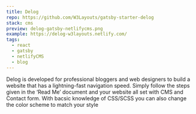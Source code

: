```yaml
---
title: Delog
repo: https://github.com/W3Layouts/gatsby-starter-delog
stack: cms
preview: delog-gatsby-netlifycms.png
example: https://delog-w3layouts.netlify.com/
tags:
  - react
  - gatsby
  - netlifyCMS
  - blog
---
```


Delog is developed for professional bloggers and web designers to build a website that has a lightning-fast navigation speed. 
Simply follow the steps given in the ‘Read Me’ document and your website all set with CMS and Contact form. With bacsic knowledge of CSS/SCSS you can also change the color scheme to match your style
